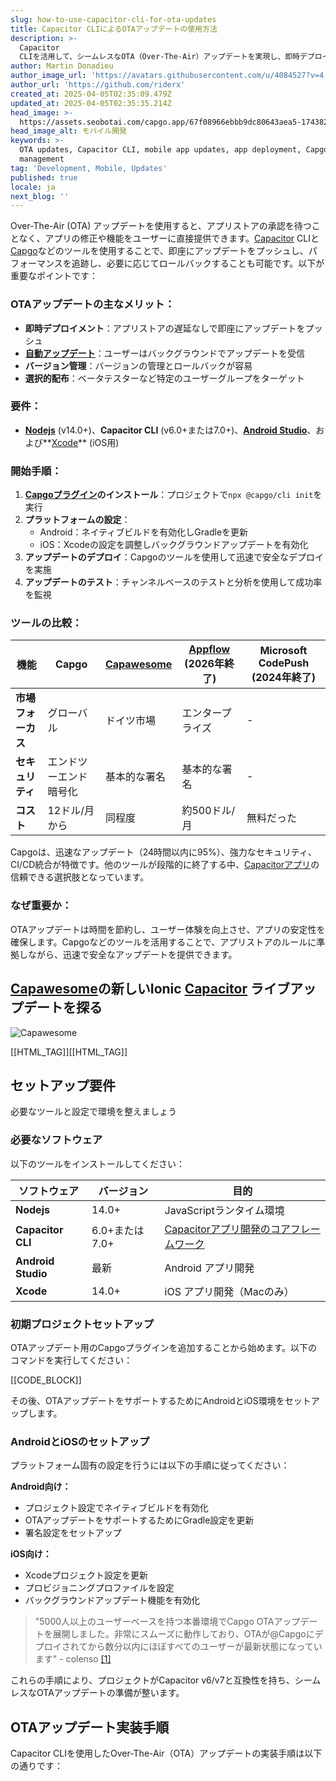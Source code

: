 ```yaml
---
slug: how-to-use-capacitor-cli-for-ota-updates
title: Capacitor CLIによるOTAアップデートの使用方法
description: >-
  Capacitor
  CLIを活用して、シームレスなOTA（Over-The-Air）アップデートを実現し、即時デプロイメントとユーザーエクスペリエンスの向上を実現する方法を学びましょう。
author: Martin Donadieu
author_image_url: 'https://avatars.githubusercontent.com/u/4084527?v=4'
author_url: 'https://github.com/riderx'
created_at: 2025-04-05T02:35:09.479Z
updated_at: 2025-04-05T02:35:35.214Z
head_image: >-
  https://assets.seobotai.com/capgo.app/67f08966ebbb9dc80643aea5-1743820535214.jpg
head_image_alt: モバイル開発
keywords: >-
  OTA updates, Capacitor CLI, mobile app updates, app deployment, Capgo, version
  management
tag: 'Development, Mobile, Updates'
published: true
locale: ja
next_blog: ''
---
```


Over-The-Air (OTA) アップデートを使用すると、アプリストアの承認を待つことなく、アプリの修正や機能をユーザーに直接提供できます。[Capacitor](https://capacitorjs.com/) CLIと[Capgo](https://capgo.app/)などのツールを使用することで、即座にアップデートをプッシュし、パフォーマンスを追跡し、必要に応じてロールバックすることも可能です。以下が重要なポイントです：

### OTAアップデートの主なメリット：

-   **即時デプロイメント**：アプリストアの遅延なしで即座にアップデートをプッシュ
-   **[自動アップデート](https://capgo.app/docs/plugin/cloud-mode/auto-update/)**：ユーザーはバックグラウンドでアップデートを受信
-   **バージョン管理**：バージョンの管理とロールバックが容易
-   **選択的配布**：ベータテスターなど特定のユーザーグループをターゲット

### 要件：

-   **[Nodejs](https://nodejsorg/en)** (v14.0+)、**Capacitor CLI** (v6.0+または7.0+)、**[Android Studio](https://developerandroidcom/studio)**、および**[Xcode](https://developerapplecom/xcode/)** (iOS用)

### 開始手順：

1.  **[Capgoプラグイン](https://capgo.app/plugins/)のインストール**：プロジェクトで`npx @capgo/cli init`を実行
2.  **プラットフォームの設定**：
    -   Android：ネイティブビルドを有効化しGradleを更新
    -   iOS：Xcodeの設定を調整しバックグラウンドアップデートを有効化
3.  **アップデートのデプロイ**：Capgoのツールを使用して迅速で安全なデプロイを実施
4.  **アップデートのテスト**：チャンネルベースのテストと分析を使用して成功率を監視

### ツールの比較：

| 機能 | Capgo | [Capawesome](https://capawesomeio/) | [Appflow](https://ionicio/appflow/) (2026年終了) | Microsoft CodePush (2024年終了) |
| --- | --- | --- | --- | --- |
| **市場フォーカス** | グローバル | ドイツ市場 | エンタープライズ | \-  |
| **セキュリティ** | エンドツーエンド暗号化 | 基本的な署名 | 基本的な署名 | \-  |
| **コスト** | 12ドル/月から | 同程度 | 約500ドル/月 | 無料だった |

Capgoは、迅速なアップデート（24時間以内に95%）、強力なセキュリティ、CI/CD統合が特徴です。他のツールが段階的に終了する中、[Capacitorアプリ](https://capgo.app/blog/capacitor-comprehensive-guide/)の信頼できる選択肢となっています。

### なぜ重要か：

OTAアップデートは時間を節約し、ユーザー体験を向上させ、アプリの安定性を確保します。Capgoなどのツールを活用することで、アプリストアのルールに準拠しながら、迅速で安全なアップデートを提供できます。

## [Capawesome](https://capawesomeio/)の新しいIonic [Capacitor](https://capacitorjs.com/) ライブアップデートを探る

![Capawesome](https://assets.seobotai.com/capgo.app/67f08966ebbb9dc80643aea5/5b1313ba32c189efb1a18534f5d1b0bc.jpg)

[[HTML_TAG]][[HTML_TAG]]

## セットアップ要件

必要なツールと設定で環境を整えましょう

### 必要なソフトウェア

以下のツールをインストールしてください：

| ソフトウェア | バージョン | 目的 |
| --- | --- | --- |
| **Nodejs** | 14.0+ | JavaScriptランタイム環境 |
| **Capacitor CLI** | 6.0+または7.0+ | [Capacitorアプリ開発のコアフレームワーク](https://capgo.app/blog/) |
| **Android Studio** | 最新 | Android アプリ開発 |
| **Xcode** | 14.0+ | iOS アプリ開発（Macのみ） |

### 初期プロジェクトセットアップ

OTAアップデート用のCapgoプラグインを追加することから始めます。以下のコマンドを実行してください：

[[CODE_BLOCK]]

その後、OTAアップデートをサポートするためにAndroidとiOS環境をセットアップします。

### AndroidとiOSのセットアップ

プラットフォーム固有の設定を行うには以下の手順に従ってください：

**Android向け：**

-   プロジェクト設定でネイティブビルドを有効化
-   OTAアップデートをサポートするためにGradle設定を更新
-   署名設定をセットアップ

**iOS向け：**

-   Xcodeプロジェクト設定を更新
-   プロビジョニングプロファイルを設定
-   バックグラウンドアップデート機能を有効化

> "5000人以上のユーザーベースを持つ本番環境でCapgo OTAアップデートを展開しました。非常にスムーズに動作しており、OTAが@Capgoにデプロイされてから数分以内にほぼすべてのユーザーが最新状態になっています" - colenso [\[1\]](https://capgo.app/)

これらの手順により、プロジェクトがCapacitor v6/v7と互換性を持ち、シームレスなOTAアップデートの準備が整います。

## OTAアップデート実装手順

Capacitor CLIを使用したOver-The-Air（OTA）アップデートの実装手順は以下の通りです：